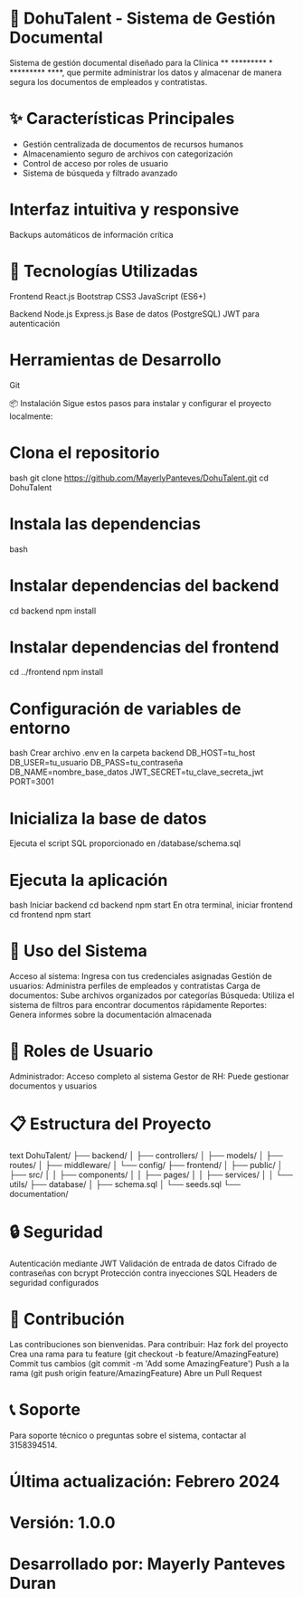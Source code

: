 # 📁 DohuTalent - Sistema de Gestión Documental

Sistema de gestión documental diseñado para la Clínica  ** ********* * ********* ****, que permite administrar los datos y almacenar de manera segura los documentos de empleados y contratistas.

# ✨ Características Principales
- Gestión centralizada de documentos de recursos humanos
- Almacenamiento seguro de archivos con categorización
- Control de acceso por roles de usuario
- Sistema de búsqueda y filtrado avanzado

# Interfaz intuitiva y responsive

Backups automáticos de información crítica

# 🚀 Tecnologías Utilizadas
Frontend
React.js
Bootstrap
CSS3
JavaScript (ES6+)

Backend
Node.js
Express.js
Base de datos (PostgreSQL)
JWT para autenticación

# Herramientas de Desarrollo
Git

📦 Instalación
Sigue estos pasos para instalar y configurar el proyecto localmente:

# Clona el repositorio
bash
git clone https://github.com/MayerlyPanteves/DohuTalent.git
cd DohuTalent

# Instala las dependencias
bash
# Instalar dependencias del backend
cd backend
npm install
# Instalar dependencias del frontend
cd ../frontend
npm install

# Configuración de variables de entorno
bash
Crear archivo .env en la carpeta backend
DB_HOST=tu_host
DB_USER=tu_usuario
DB_PASS=tu_contraseña
DB_NAME=nombre_base_datos
JWT_SECRET=tu_clave_secreta_jwt
PORT=3001

# Inicializa la base de datos
Ejecuta el script SQL proporcionado en /database/schema.sql

# Ejecuta la aplicación
bash
Iniciar backend
cd backend
npm start
En otra terminal, iniciar frontend
cd frontend
npm start

# 🎯 Uso del Sistema
Acceso al sistema: Ingresa con tus credenciales asignadas
Gestión de usuarios: Administra perfiles de empleados y contratistas
Carga de documentos: Sube archivos organizados por categorías
Búsqueda: Utiliza el sistema de filtros para encontrar documentos rápidamente
Reportes: Genera informes sobre la documentación almacenada

# 👥 Roles de Usuario
Administrador: Acceso completo al sistema
Gestor de RH: Puede gestionar documentos y usuarios

# 📋 Estructura del Proyecto
text
DohuTalent/
├── backend/
│   ├── controllers/
│   ├── models/
│   ├── routes/
│   ├── middleware/
│   └── config/
├── frontend/
│   ├── public/
│   ├── src/
│   │   ├── components/
│   │   ├── pages/
│   │   ├── services/
│   │   └── utils/
├── database/
│   ├── schema.sql
│   └── seeds.sql
└── documentation/

# 🔒 Seguridad
Autenticación mediante JWT
Validación de entrada de datos
Cifrado de contraseñas con bcrypt
Protección contra inyecciones SQL
Headers de seguridad configurados

# 🤝 Contribución
Las contribuciones son bienvenidas. Para contribuir:
Haz fork del proyecto
Crea una rama para tu feature (git checkout -b feature/AmazingFeature)
Commit tus cambios (git commit -m 'Add some AmazingFeature')
Push a la rama (git push origin feature/AmazingFeature)
Abre un Pull Request

# 📞 Soporte
Para soporte técnico o preguntas sobre el sistema, contactar al 3158394514.

# Última actualización: Febrero 2024
# Versión: 1.0.0
# Desarrollado por: Mayerly Panteves Duran
